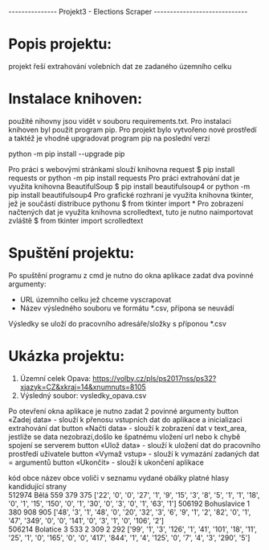 --------------- Projekt3 - Elections Scraper -----------------------------

# Popis projektu:

projekt řeší extrahování volebních dat ze zadaného územního celku

# Instalace knihoven:
použité nihovny jsou vidět v souboru requirements.txt. Pro instalaci knihoven byl použit program pip.
Pro projekt bylo vytvořeno nové<env> prostředí a taktéž je vhodné upgradovat program pip na poslední verzi

python -m pip install --upgrade pip

Pro práci s webovými stránkami slouží knihovna request
$ pip install requests or python -m pip install requests
Pro práci extrahování dat je využita knihovna BeautifulSoup
$ pip install beautifulsoup4  or python -m pip install beautifulsoup4 
Pro grafické rozhraní je využita knihovna tkinter, jež je součástí distribuce pythonu
$ from tkinter import *
Pro zobrazení načtených dat je využita knihovna scrolledtext, tuto je nutno naimportovat zvláště
$ from tkinter import scrolledtext

# Spuštění projektu:

Po spuštění programu z cmd je nutno do okna aplikace zadat dva povinné argumenty:
- URL územního celku jež chceme vyscrapovat
- Název výsledného souboru ve formátu *.csv, přípona se neuvádí

Výsledky se uloží do pracovního adresáře/složky s příponou *.csv

# Ukázka projektu:

1. Územní celek Opava: https://volby.cz/pls/ps2017nss/ps32?xjazyk=CZ&xkraj=14&xnumnuts=8105
2. Výsledný soubor: vysledky_opava.csv

Po otevření okna aplikace je nutno zadat 2 povinné argumenty
button «Zadej data» - slouží k přenosu vstupních dat do aplikace a inicializaci extrahování dat
button «Načti data» - slouží k zobrazení dat v text_area, jestliže se data nezobrazí,došlo ke špatnému vložení url nebo k chybě spojení se serverem
button «Ulož data» - slouží k uložení dat do pracovního prostředí uživatele
button «Vymaž vstup» - slouží k vymazání zadaných dat = argumentů
button «Ukončit» - slouží k ukončení aplikace

kód obce	název obce	voliči v seznamu	vydané obálky	platné hlasy	kandidující strany	
512974	Bělá	559	379	375	['22', '0', '0', '27', '1', '9', '15', '3', '8', '5', '1', '1', '18', '0', '1', '15', '150', '0', '1', '30', '0', '3', '0', '1', '63', '1']	
506192	Bohuslavice	1 380	908	905	['48', '3', '1', '48', '0', '20', '32', '3', '6', '9', '1', '2', '82', '0', '1', '47', '349', '0', '0', '141', '0', '3', '1', '0', '106', '2']	
506214	Bolatice	3 533	2 309	2 292	['99', '1', '3', '126', '1', '41', '101', '18', '11', '25', '1', '0', '165', '0', '0', '417', '844', '1', '4', '125', '0', '7', '4', '3', '290', '5']